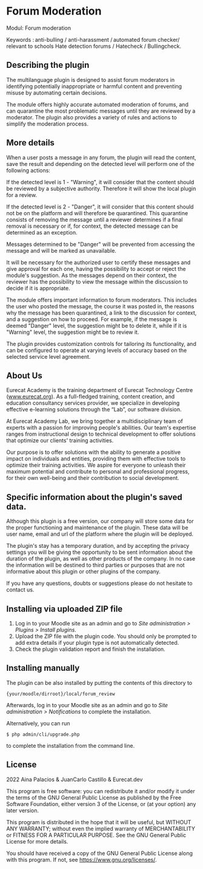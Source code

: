 # Forum Moderation #

Modul:  Forum moderation 

Keywords : anti-bulling / anti-harassment / automated forum checker/ relevant to schools Hate detection forums / Hatecheck / Bullingcheck. 
 
## Describing the plugin ## 

The multilanguage plugin is designed to assist forum moderators in identifying potentially inappropriate or harmful content and preventing misuse by automating certain decisions. 

The module offers highly accurate automated moderation of forums, and can quarantine the most problematic messages until they are reviewed by a moderator. The plugin also provides a variety of rules and actions to simplify the moderation process. 

 
## More details ##
When a user posts a message in any forum, the plugin will read the content, save the result and depending on the detected level will perform one of the following actions: 

If the detected level is 1 - "Warning", it will consider that the content should be reviewed by a subjective authority. Therefore it will show the local plugin for a review. 

If the detected level is 2 - "Danger", it will consider that this content should not be on the platform and will therefore be quarantined. This quarantine consists of removing the message until a reviewer determines if a final removal is necessary or if, for context, the detected message can be determined as an exception. 

Messages determined to be "Danger" will be prevented from accessing the message and will be marked as unavailable. 

It will be necessary for the authorized user to certify these messages and give approval for each one, having the possibility to accept or reject the module's suggestion. As the messages depend on their context, the reviewer has the possibility to view the message within the discussion to decide if it is appropriate. 

The module offers important information to forum moderators. This includes the user who posted the message, the course it was posted in, the reasons why the message has been quarantined, a link to the discussion for context, and a suggestion on how to proceed. For example, if the message is deemed "Danger" level, the suggestion might be to delete it, while if it is "Warning" level, the suggestion might be to review it. 

The plugin provides customization controls for tailoring its functionality,  and can be configured to operate at varying levels of accuracy based on the selected service level agreement. 

## About Us ## 

Eurecat Academy is the training department of Eurecat Technology Centre (www.eurecat.org). As a full-fledged training, content creation, and education consultancy services provider, we specialize in developing effective e-learning solutions through the “Lab”, our software division. 

At Eurecat Academy Lab, we bring together a multidisciplinary team of experts with a passion for improving people's abilities. Our team's expertise ranges from instructional design to technical development to offer solutions that optimize our clients' training activities. 

Our purpose is to offer solutions with the ability to generate a positive impact on individuals and entities, providing them with effective tools to optimize their training activities. We aspire for everyone to unleash their maximum potential and contribute to personal and professional progress, for their own well-being and their contribution to social development. 

## Specific information about the plugin's saved data. ##

Although this plugin is a free version, our company will store some data for the proper functioning and maintenance of the plugin. These data will be user  name, email and url of the platform where the plugin will be deployed.  

The plugin's stay has a temporary duration, and by accepting the privacy settings you will be giving the opportunity to be sent information about the duration of the plugin, as well as other products of the company.  In no case the information will be destined to third parties or purposes that are not informative about this plugin or other plugins of the company.  
 
If you have any questions, doubts or suggestions please do not hesitate to contact us.  


## Installing via uploaded ZIP file ##

1. Log in to your Moodle site as an admin and go to _Site administration >
   Plugins > Install plugins_.
2. Upload the ZIP file with the plugin code. You should only be prompted to add
   extra details if your plugin type is not automatically detected.
3. Check the plugin validation report and finish the installation.

## Installing manually ##

The plugin can be also installed by putting the contents of this directory to

    {your/moodle/dirroot}/local/forum_review

Afterwards, log in to your Moodle site as an admin and go to _Site administration >
Notifications_ to complete the installation.

Alternatively, you can run

    $ php admin/cli/upgrade.php

to complete the installation from the command line.

## License ##

2022 Aina Palacios & JuanCarlo Castillo & Eurecat.dev

This program is free software: you can redistribute it and/or modify it under
the terms of the GNU General Public License as published by the Free Software
Foundation, either version 3 of the License, or (at your option) any later
version.

This program is distributed in the hope that it will be useful, but WITHOUT ANY
WARRANTY; without even the implied warranty of MERCHANTABILITY or FITNESS FOR A
PARTICULAR PURPOSE.  See the GNU General Public License for more details.

You should have received a copy of the GNU General Public License along with
this program.  If not, see <https://www.gnu.org/licenses/>.
